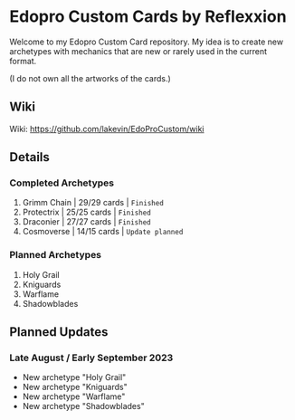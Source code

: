 # Edopro Custom Cards by Reflexxion

Welcome to my Edopro Custom Card repository. My idea is to create new archetypes with mechanics that are new or rarely used in the current format.

(I do not own all the artworks of the cards.)

## Wiki

Wiki: https://github.com/lakevin/EdoProCustom/wiki

## Details

### Completed Archetypes

1. Grimm Chain | 29/29 cards | `Finished`
2. Protectrix | 25/25 cards | `Finished`
3. Draconier | 27/27 cards | `Finished`
4. Cosmoverse | 14/15 cards | `Update planned`

### Planned Archetypes

1. Holy Grail
2. Kniguards
3. Warflame
4. Shadowblades

## Planned Updates

### Late August / Early September 2023

- New archetype "Holy Grail"
- New archetype "Kniguards"
- New archetype "Warflame"
- New archetype "Shadowblades"
